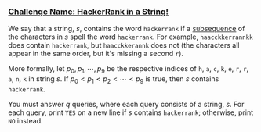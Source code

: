 ### [Challenge Name: HackerRank in a String!](https://www.hackerrank.com/challenges/hackerrank-in-a-string)


We say that a string, $s$, contains the word `hackerrank` if a [subsequence](https://en.wikipedia.org/wiki/Subsequence) of the characters in $s$ spell the word `hackerrank`. For example, `haacckkerrannkk` does contain `hackerrank`, but `haacckkerannk` does not (the characters all appear in the same order, but it's missing a second `r`).

More formally, let $p_0, p_1, \cdots, p_9$ be the respective indices of `h`, `a`, `c`, `k`, `e`, `r`, `r`, `a`, `n`, `k` in string $s$. If $p_0 < p_1 < p_2 < \cdots < p_9$ is true, then $s$ contains `hackerrank`.

You must answer $q$ queries, where each query consists of a string, $s$. For each query, print `YES` on a new line if $s$ contains `hackerrank`; otherwise, print `NO` instead.
